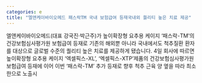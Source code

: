 ```yaml
---
categories: e
title: "엘앤케이바이오메드 패스락TM 국내 보험급여 등재국내외 퀄리티 높은 치료 제공"
---
```

엘앤케이바이오메드(대표 강국진&middot;박근주)가 높이확장형 요추용 케이지 &lsquo;패스락-TM&rsquo;의 건강보험심사평가원 보험급여 등재로 기존의 해외뿐 아니라 국내에서도 척추질환 환자를 대상으로 글로벌 수준의 퀄리티 높은 치료를 제공하게 됐습니다. 4일 회사에 따르면 높이확장형 요추용 케이지 &lsquo;엑셀픽스-XL&rsquo;, &lsquo;엑셀픽스-XTP&rsquo;제품의 건강보험심사평가원 보험급여 등재에 이어 이번 &lsquo;패스락-TM&rsquo; 추가 등재로 향후 척추 근육 양 옆을 따라 최소한으로 노출시